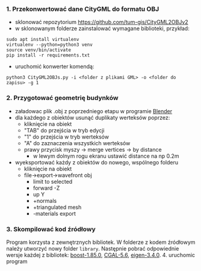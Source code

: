 ### 1. Przekonwertować dane CityGML do formatu OBJ
- sklonować repozytorium https://github.com/tum-gis/CityGML2OBJv2
- w sklonowanym folderze zainstalować wymagane biblioteki, przykład:
```
sudo apt install virtualenv
virtualenv --python=python3 venv
source venv/bin/activate
pip install -r requirements.txt
```
- uruchomić konwerter komendą:
```
python3 CityGML2OBJs.py -i <folder z plikami GML> -o <folder do zapisu> -g 1
```
### 2. Przygotować geometrię budynków
- załadowac plik .obj z poprzedniego etapu w programie [Blender](https://www.blender.org/)
- dla każdego z obiektów usunąć duplikaty werteksów poprzez:
    - kliknięcie na obiekt
    - "TAB" do przejścia w tryb edycji
    - "1" do przejścia w tryb werteksów
    - "A" do zaznaczenia wszystkich werteksów
    - prawy przycisk myszy -> merge vertices -> by distance
        - w lewym dolnym rogu ekranu ustawić distance na np 0.2m
- wyeksportować każdy z obiektów do nowego, wspólnego folderu
    - kliknięcie na obiekt
    - file->export->wavefront obj
        - limit to selected
        - forward -Z
        - up Y
        - +normals
        - +triangulated mesh
        - -materials export
### 3. Skompilować kod źródłowy
Program korzysta z zewnętrznych bibliotek. W folderze z kodem źródłowym należy utworzyć nowy folder `library`. Następnie pobrać odpowiednie wersje każdej z bibliotek: [boost-1.85.0](), [CGAL-5.6](https://github.com/CGAL/cgal/releases/download/v5.6/CGAL-5.6-library.tar.xz), [eigen-3.4.0](https://gitlab.com/libeigen/eigen/-/archive/3.4.0/eigen-3.4.0.tar.gz).
4. uruchomic program